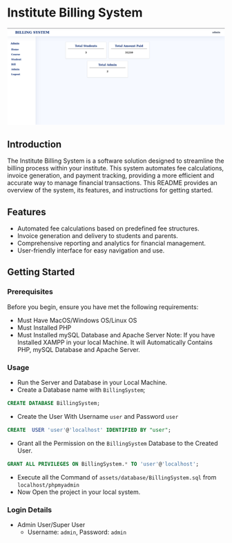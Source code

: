 # Institute Billing System
!["ScreenShot"](ScreenShot.png)
## Introduction
The Institute Billing System is a software solution designed to streamline the billing process within your institute. This system automates fee calculations, invoice generation, and payment tracking, providing a more efficient and accurate way to manage financial transactions. This README provides an overview of the system, its features, and instructions for getting started.

## Features
- Automated fee calculations based on predefined fee structures.
- Invoice generation and delivery to students and parents.
- Comprehensive reporting and analytics for financial management.
- User-friendly interface for easy navigation and use.

## Getting Started

### Prerequisites

Before you begin, ensure you have met the following requirements:

- Must Have MacOS/Windows OS/Linux OS
- Must Installed PHP
- Must Installed mySQL Database and Apache Server
Note: If you have Installed XAMPP in your local Machine. It will Automatically Contains PHP, mySQL Database and Apache Server.


### Usage
- Run the Server and Database in your Local Machine.
- Create a Database name with `BillingSystem`;
```sql
CREATE DATABASE BillingSystem;
```
- Create the User With Username `user` and Password `user`
```sql
CREATE  USER 'user'@'localhost' IDENTIFIED BY "user";
```
- Grant all the Permission on the  `BillingSystem` Database to the Created User.
```sql
GRANT ALL PRIVILEGES ON BillingSystem.* TO 'user'@'localhost';
```
- Execute all the Command of `assets/database/BillingSystem.sql` from `localhost/phpmyadmin`
- Now Open the project in your local system. 

### Login Details
- Admin User/Super User
  - Username: `admin`,  Password: `admin`

